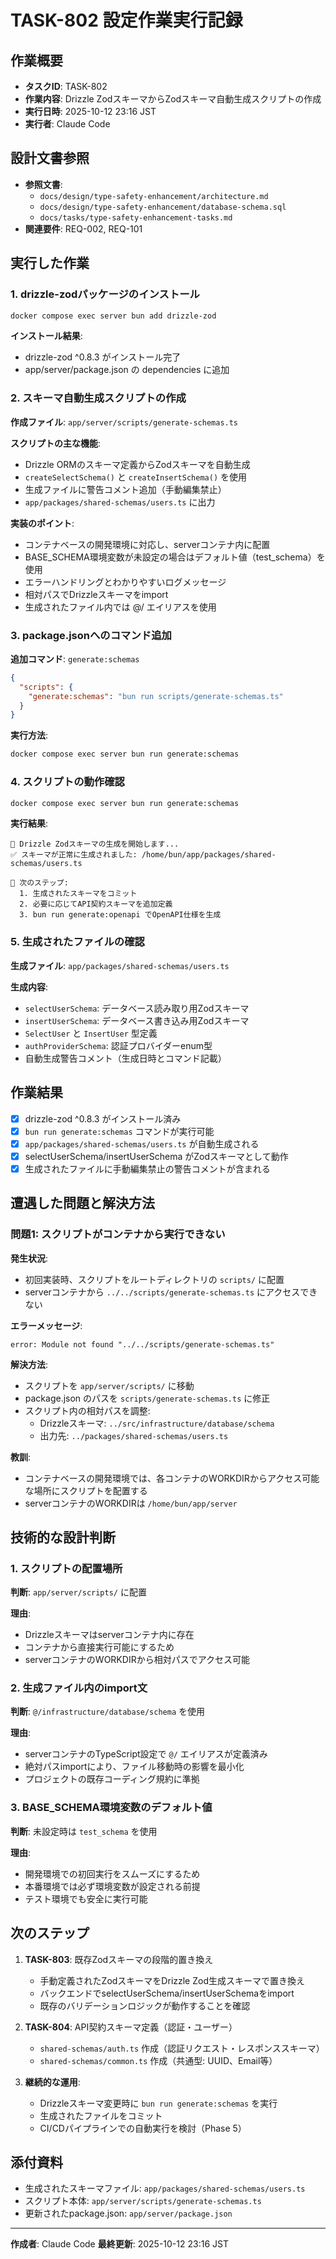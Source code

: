# TASK-802 設定作業実行記録

## 作業概要

- **タスクID**: TASK-802
- **作業内容**: Drizzle ZodスキーマからZodスキーマ自動生成スクリプトの作成
- **実行日時**: 2025-10-12 23:16 JST
- **実行者**: Claude Code

## 設計文書参照

- **参照文書**:
  - `docs/design/type-safety-enhancement/architecture.md`
  - `docs/design/type-safety-enhancement/database-schema.sql`
  - `docs/tasks/type-safety-enhancement-tasks.md`
- **関連要件**: REQ-002, REQ-101

## 実行した作業

### 1. drizzle-zodパッケージのインストール

```bash
docker compose exec server bun add drizzle-zod
```

**インストール結果**:
- drizzle-zod ^0.8.3 がインストール完了
- app/server/package.json の dependencies に追加

### 2. スキーマ自動生成スクリプトの作成

**作成ファイル**: `app/server/scripts/generate-schemas.ts`

**スクリプトの主な機能**:
- Drizzle ORMのスキーマ定義からZodスキーマを自動生成
- `createSelectSchema()` と `createInsertSchema()` を使用
- 生成ファイルに警告コメント追加（手動編集禁止）
- `app/packages/shared-schemas/users.ts` に出力

**実装のポイント**:
- コンテナベースの開発環境に対応し、serverコンテナ内に配置
- BASE_SCHEMA環境変数が未設定の場合はデフォルト値（test_schema）を使用
- エラーハンドリングとわかりやすいログメッセージ
- 相対パスでDrizzleスキーマをimport
- 生成されたファイル内では @/ エイリアスを使用

### 3. package.jsonへのコマンド追加

**追加コマンド**: `generate:schemas`

```json
{
  "scripts": {
    "generate:schemas": "bun run scripts/generate-schemas.ts"
  }
}
```

**実行方法**:
```bash
docker compose exec server bun run generate:schemas
```

### 4. スクリプトの動作確認

```bash
docker compose exec server bun run generate:schemas
```

**実行結果**:
```
🔄 Drizzle Zodスキーマの生成を開始します...
✅ スキーマが正常に生成されました: /home/bun/app/packages/shared-schemas/users.ts

📝 次のステップ:
  1. 生成されたスキーマをコミット
  2. 必要に応じてAPI契約スキーマを追加定義
  3. bun run generate:openapi でOpenAPI仕様を生成
```

### 5. 生成されたファイルの確認

**生成ファイル**: `app/packages/shared-schemas/users.ts`

**生成内容**:
- `selectUserSchema`: データベース読み取り用Zodスキーマ
- `insertUserSchema`: データベース書き込み用Zodスキーマ
- `SelectUser` と `InsertUser` 型定義
- `authProviderSchema`: 認証プロバイダーenum型
- 自動生成警告コメント（生成日時とコマンド記載）

## 作業結果

- [x] drizzle-zod ^0.8.3 がインストール済み
- [x] `bun run generate:schemas` コマンドが実行可能
- [x] `app/packages/shared-schemas/users.ts` が自動生成される
- [x] selectUserSchema/insertUserSchema がZodスキーマとして動作
- [x] 生成されたファイルに手動編集禁止の警告コメントが含まれる

## 遭遇した問題と解決方法

### 問題1: スクリプトがコンテナから実行できない

**発生状況**:
- 初回実装時、スクリプトをルートディレクトリの `scripts/` に配置
- serverコンテナから `../../scripts/generate-schemas.ts` にアクセスできない

**エラーメッセージ**:
```
error: Module not found "../../scripts/generate-schemas.ts"
```

**解決方法**:
- スクリプトを `app/server/scripts/` に移動
- package.json のパスを `scripts/generate-schemas.ts` に修正
- スクリプト内の相対パスを調整:
  - Drizzleスキーマ: `../src/infrastructure/database/schema`
  - 出力先: `../packages/shared-schemas/users.ts`

**教訓**:
- コンテナベースの開発環境では、各コンテナのWORKDIRからアクセス可能な場所にスクリプトを配置する
- serverコンテナのWORKDIRは `/home/bun/app/server`

## 技術的な設計判断

### 1. スクリプトの配置場所

**判断**: `app/server/scripts/` に配置

**理由**:
- Drizzleスキーマはserverコンテナ内に存在
- コンテナから直接実行可能にするため
- serverコンテナのWORKDIRから相対パスでアクセス可能

### 2. 生成ファイル内のimport文

**判断**: `@/infrastructure/database/schema` を使用

**理由**:
- serverコンテナのTypeScript設定で `@/` エイリアスが定義済み
- 絶対パスimportにより、ファイル移動時の影響を最小化
- プロジェクトの既存コーディング規約に準拠

### 3. BASE_SCHEMA環境変数のデフォルト値

**判断**: 未設定時は `test_schema` を使用

**理由**:
- 開発環境での初回実行をスムーズにするため
- 本番環境では必ず環境変数が設定される前提
- テスト環境でも安全に実行可能

## 次のステップ

1. **TASK-803**: 既存Zodスキーマの段階的置き換え
   - 手動定義されたZodスキーマをDrizzle Zod生成スキーマで置き換え
   - バックエンドでselectUserSchema/insertUserSchemaをimport
   - 既存のバリデーションロジックが動作することを確認

2. **TASK-804**: API契約スキーマ定義（認証・ユーザー）
   - `shared-schemas/auth.ts` 作成（認証リクエスト・レスポンススキーマ）
   - `shared-schemas/common.ts` 作成（共通型: UUID、Email等）

3. **継続的な運用**:
   - Drizzleスキーマ変更時に `bun run generate:schemas` を実行
   - 生成されたファイルをコミット
   - CI/CDパイプラインでの自動実行を検討（Phase 5）

## 添付資料

- 生成されたスキーマファイル: `app/packages/shared-schemas/users.ts`
- スクリプト本体: `app/server/scripts/generate-schemas.ts`
- 更新されたpackage.json: `app/server/package.json`

---

**作成者**: Claude Code
**最終更新**: 2025-10-12 23:16 JST
